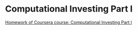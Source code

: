 Computational Investing Part I
=============

[Homework of Coursera course: Computational Investing Part I](http://wiki.quantsoftware.org/index.php?title=Computational_Investing_I)
